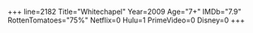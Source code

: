 +++
line=2182
Title="Whitechapel"
Year=2009
Age="7+"
IMDb="7.9"
RottenTomatoes="75%"
Netflix=0
Hulu=1
PrimeVideo=0
Disney=0
+++

